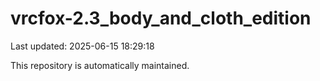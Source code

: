 # vrcfox-2.3_body_and_cloth_edition

Last updated: 2025-06-15 18:29:18

This repository is automatically maintained.
